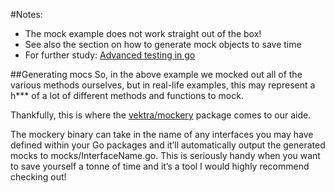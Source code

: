 #Notes:

* The mock example does not work straight out of the box!
* See also the section on how to generate mock objects to save time
* For further study: [Advanced testing in go](https://tutorialedge.net/golang/advanced-go-testing-tutorial/)

##Generating mocs
So, in the above example we mocked out all of the various methods ourselves, but in real-life examples, this
may represent a h*** of a lot of different methods and functions to mock.

Thankfully, this is where the [vektra/mockery](https://github.com/vektra/mockery) package comes to our aide.

The mockery binary can take in the name of any interfaces you may have defined within your Go packages and it’ll automatically output the generated mocks to mocks/InterfaceName.go. This is seriously handy when you want to save yourself a tonne of time and it’s a tool I would highly recommend checking out!